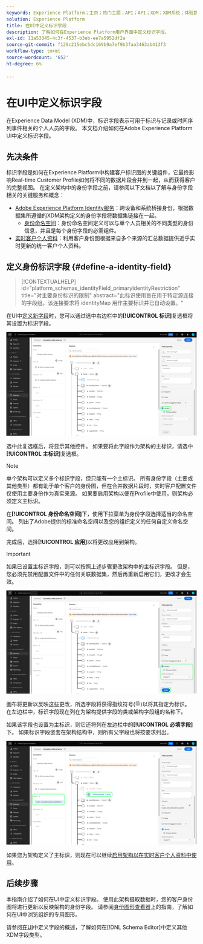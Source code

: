 ```yaml
---
keywords: Experience Platform；主页；热门主题；API；API；XDM；XDM系统；体验数据模型；数据模型；ui；工作区；身份；字段；
solution: Experience Platform
title: 在UI中定义标识字段
description: 了解如何在Experience Platform用户界面中定义标识字段。
exl-id: 11a53345-4c3f-4537-b3eb-ee7a5952df2a
source-git-commit: f129c215ebc5dc169b9a7ef9b3faa3463ab413f3
workflow-type: tm+mt
source-wordcount: '652'
ht-degree: 6%

---
```


# 在UI中定义标识字段

在Experience Data Model (XDM)中，标识字段表示可用于标识与记录或时间序列事件相关的个人人员的字段。 本文档介绍如何在Adobe Experience Platform UI中定义标识字段。

## 先决条件

标识字段是如何在Experience Platform中构建客户标识图的关键组件，它最终影响Real-time Customer Profile如何将不同的数据片段合并到一起，从而获得客户的完整视图。 在定义架构中的身份字段之前，请参阅以下文档以了解与身份字段相关的关键服务和概念：

* [Adobe Experience Platform Identity服务](../../../identity-service/home.md)：跨设备和系统桥接身份，根据数据集所遵循的XDM架构定义的身份字段将数据集链接在一起。
   * [身份命名空间](../../../identity-service/features/namespaces.md)：身份命名空间定义可以与单个人员相关的不同类型的身份信息，并且是每个身份字段的必需组件。
* [实时客户个人资料](../../../profile/home.md)：利用客户身份图根据来自多个来源的汇总数据提供近乎实时更新的统一客户个人资料。

## 定义身份标识字段 {#define-a-identity-field}

>[!CONTEXTUALHELP]
>id="platform_schemas_identityField_primaryIdentityRestriction"
>title="对主要身份标识的限制"
>abstract="此标识使用旨在用于特定源连接的字段组。该连接要求将 identityMap 用作主要标识并已自动设置。"

在UI中[定义新字段](./overview.md#define)时，您可以通过选中右边栏中的&#x200B;**[!UICONTROL 标识]**&#x200B;复选框将其设置为标识字段。

![](../../images/ui/fields/special/identity.png)

选中此复选框后，将显示其他控件。 如果要将此字段作为架构的主标识，请选中&#x200B;**[!UICONTROL 主标识]**&#x200B;复选框。

>[!NOTE]
>
>单个架构可以定义多个标识字段，但只能有一个主标识。 所有身份字段（主要或其他类型）都有助于单个客户的身份图，但在合并数据片段时，实时客户配置文件仅使用主要身份作为真实来源。 如果要启用架构以便在Profile中使用，则架构必须定义主标识。

在&#x200B;**[!UICONTROL 身份命名空间]**&#x200B;下，使用下拉菜单为身份字段选择适当的命名空间。 列出了Adobe提供的标准命名空间以及您的组织定义的任何自定义命名空间。

完成后，选择&#x200B;**[!UICONTROL 应用]**&#x200B;以将更改应用到架构。

>[!IMPORTANT]
>
>如果已设置主标识字段，则可以按照上述步骤更改架构中的主标识字段。 但是，您必须先禁用配置文件中的任何关联数据集，然后再重新启用它们，更改才会生效。

![](../../images/ui/fields/special/identity-config.png)

画布将更新以反映这些更改，所选字段将获得指纹符号(![](/help/images/icons/identity-service.png))以将其指定为标识。 在左边栏中，标识字段现在列在为架构提供字段的类或架构字段组的名称下。

如果该字段也设置为主标识，则它还将列在左边栏中的&#x200B;**[!UICONTROL 必填字段]**&#x200B;下。 如果标识字段嵌套在架构结构中，则所有父字段也将按要求列出。

![](../../images/ui/fields/special/identity-applied.png)

如果您为架构定义了主标识，则现在可以继续[启用架构以在实时客户个人资料中使用](../resources/schemas.md#profile)。

## 后续步骤

本指南介绍了如何在UI中定义标识字段。 使用此架构摄取数据时，您的客户身份图将进行更新以反映架构的身份字段。 请参阅[身份图形查看器](../../../identity-service/features/identity-graph-viewer.md)上的指南，了解如何在UI中浏览组织的专用图形。

请参阅[在UI](./overview.md#special)中定义字段的概述，了解如何在[!DNL Schema Editor]中定义其他XDM字段类型。

